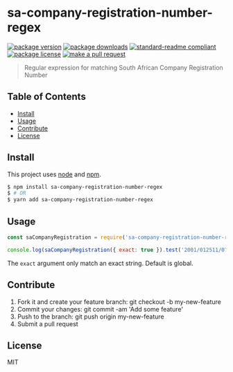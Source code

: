 
# sa-company-registration-number-regex
[![package version](https://img.shields.io/npm/v/sa-company-registration-number-regex.svg?style=flat-square)](https://npmjs.org/package/sa-company-registration-number-regex)
[![package downloads](https://img.shields.io/npm/dm/sa-company-registration-number-regex.svg?style=flat-square)](https://npmjs.org/package/sa-company-registration-number-regex)
[![standard-readme compliant](https://img.shields.io/badge/readme%20style-standard-brightgreen.svg?style=flat-square)](https://github.com/RichardLitt/standard-readme)
[![package license](https://img.shields.io/npm/l/sa-company-registration-number-regex.svg?style=flat-square)](https://npmjs.org/package/sa-company-registration-number-regex)
[![make a pull request](https://img.shields.io/badge/PRs-welcome-brightgreen.svg?style=flat-square)](http://makeapullrequest.com)

> Regular expression for matching South African Company Registration Number

## Table of Contents

- [Install](#install)
- [Usage](#usage)
- [Contribute](#contribute)
- [License](#License)

## Install

This project uses [node](https://nodejs.org) and [npm](https://www.npmjs.com).

```sh
$ npm install sa-company-registration-number-regex
$ # OR
$ yarn add sa-company-registration-number-regex
```

## Usage

```js
const saCompanyRegistration = require('sa-company-registration-number-regex')

console.log(saCompanyRegistration({ exact: true }).test('2001/012511/07')) // true

```

The `exact` argument only match an exact string. Default is global.

## Contribute

1. Fork it and create your feature branch: git checkout -b my-new-feature
2. Commit your changes: git commit -am 'Add some feature'
3. Push to the branch: git push origin my-new-feature
4. Submit a pull request

## License

MIT
